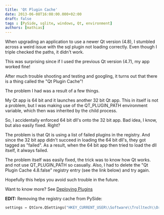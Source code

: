 ```yaml
---
title: 'Qt Plugin Cache'
date: 2013-06-08T16:08:00.000+02:00
draft: false
tags : [PySide, sqlite, windows, Qt, environment]
authors: [mathias]
---
```


When upgrading an application to use a newer Qt version (4.8), I stumbled across a weird issue with the sql plugin not loading correctly. Even though I triple checked the paths, it didn't work.

This was surprising since if I used the previous Qt version (4.7), my app worked fine!

After much trouble shooting and testing and googling, it turns out that there is a thing called the "Qt Plugin Cache"!

The problem I had was a result of a few things.

My Qt app is 64 bit and it launches another 32 bit Qt app. This in itself is not a problem, but I was making use of the QT_PLUGIN_PATH environment variable, which then was inherited by the child process.

So, I accidentally enforced 64 bit dll's onto the 32 bit app. Bad idea, I know, but also easily fixed. Right?

The problem is that Qt is using a list of failed plugins in the registry. And since the 32 bit app didn't succeed in loading the 64 bit dll's, they got tagged as "failed". As a result, when the 64 bit app then tried to load the dll itself, it always failed.

The problem itself was easily fixed, the trick was to know how Qt works. and not use QT_PLUGIN_PATH so casually. Also, I had to delete the "Qt Plugin Cache 4.8.false" registry entry (see the link below) and try again.

Hopefully this helps you avoid such trouble in the future.

Want to know more? See [Deploying Plugins](http://qt-project.org/doc/qt-4.8/deployment-plugins.html)

**EDIT:** Removing the registry cache from PySide:

```python
settings = QtCore.QSettings("HKEY_CURRENT_USER\\Software\\Trolltech\\OrganizationDefaults", QtCore.QSettings.NativeFormat) settings.remove("Qt Plugin Cache 4.8.false")
```